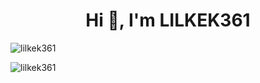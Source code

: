 <h1 align="center">Hi 👋, I'm LILKEK361</h1>
<p align="left"> <img src="https://komarev.com/ghpvc/?username=lilkek361&label=Profile%20views&color=0e75b6&style=flat" alt="lilkek361" /> </p>

<p><img align="center" src="https://github-readme-stats.vercel.app/api/top-langs?username=lilkek361&show_icons=true&locale=en&layout=compact" alt="lilkek361" /></p>

